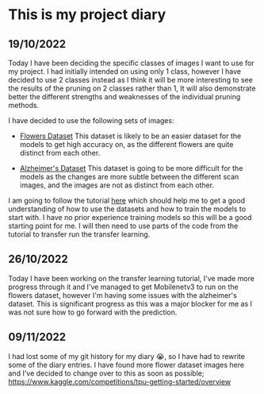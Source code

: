 # This is my project diary

## 19/10/2022

Today I have been deciding the specific classes of images I want to use for my project.
I had initially intended on using only 1 class, however I have decided to use 2 classes instead as I think it will be more interesting to see the results of the pruning on 2 classes rather than 1,
It will also demonstrate better the different strengths and weaknesses of the individual pruning methods.

I have decided to use the following sets of images:

- [Flowers Dataset](https://storage.googleapis.com/download.tensorflow.org/example_images/flower_photos.tgz)
	This dataset is likely to be an easier dataset for the models to get high accuracy on, as the different flowers are quite distinct from each other.

- [Alzheimer's Dataset](https://www.kaggle.com/datasets/uraninjo/augmented-alzheimer-mri-dataset)
	This dataset is going to be more difficult for the models as the changes are more subtle between the different scan images, and the images are not as distinct from each other.


I am going to follow the tutorial [here](https://www.tensorflow.org/tutorials/images/classification) which should help me to get a good understanding of how to use the datasets and how to train the models to start with.
I have no prior experience training models so this will be a good starting point for me.
I will then need to use parts of the code from the tutorial to transfer run the transfer learning.

## 26/10/2022

Today I have been working on the transfer learning tutorial, I've made more progress through it and I've managed to get
Mobilenetv3 to run on the flowers dataset, however I'm having some issues with the alzheimer's dataset.
This is significant progress as this was a major blocker for me as I was not sure how to go forward with the prediction.

## 09/11/2022

I had lost some of my git history for my diary 😭, so I have had to rewrite some of the diary entries.
I have found more flower dataset images here and I've decided to change over to this as soon as possible;
https://www.kaggle.com/competitions/tpu-getting-started/overview

